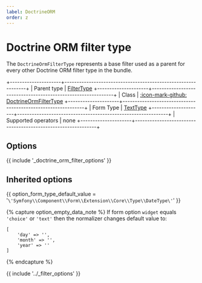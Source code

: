 ```yaml
---
label: DoctrineORM
order: z
---
```


# Doctrine ORM filter type

The `DoctrineOrmFilterType` represents a base filter used as a parent for every other Doctrine ORM filter type in the bundle.

+---------------------+--------------------------------------------------------------+
| Parent type         | [FilterType](../filter)
+---------------------+--------------------------------------------------------------+
| Class               | [:icon-mark-github: DoctrineOrmFilterType](https://github.com/Kreyu/data-table-bundle/blob/main/src/Bridge/Doctrine/Orm/Filter/Type/DoctrineOrmFilterType.php)
+---------------------+--------------------------------------------------------------+
| Form Type           | [TextType](https://symfony.com/doc/current/reference/forms/types/text.html)
+---------------------+--------------------------------------------------------------+
| Supported operators | none
+---------------------+--------------------------------------------------------------+

## Options

{{ include '_doctrine_orm_filter_options' }}

## Inherited options

{{ option_form_type_default_value = '`\'Symfony\\Component\\Form\\Extension\\Core\\Type\\DateType\'`' }}

{% capture option_empty_data_note %}
If form option `widget` equals `'choice'` or `'text'` then the normalizer changes default value to:
```
[
    'day' => '', 
    'month' => '', 
    'year' => ''
]
```
{% endcapture %}

{{ include '../_filter_options' }}

